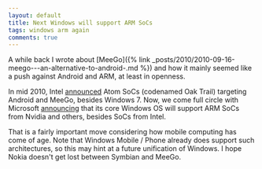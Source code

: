 ```yaml
---
layout: default
title: Next Windows will support ARM SoCs
tags: windows arm again
comments: true
---
```


A while  back I wrote about [MeeGo]({% link _posts/2010/2010-09-16-meego---an-alternative-to-android-.md %}) and how it mainly seemed like a push against Android and ARM, at least in openness.

In mid 2010, Intel [announced](https://www.intel.com/pressroom/archive/releases/2010/20100601comp.htm) Atom SoCs (codenamed Oak Trail) targeting Android and MeeGo, besides Windows 7. Now, we come full circle with Microsoft [announcing](https://news.microsoft.com/2011/01/05/microsoft-announces-support-of-system-on-a-chip-architectures-from-intel-amd-and-arm-for-next-version-of-windows/) that its core Windows OS will support ARM SoCs from Nvidia and others, besides SoCs from Intel.

That is a fairly important move considering how mobile computing has come of age. Note that Windows Mobile / Phone already does support such architectures, so this may hint at a future unification of Windows. I hope Nokia doesn't get lost between Symbian and MeeGo.
